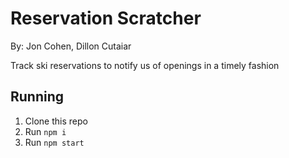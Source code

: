 # Reservation Scratcher

By: Jon Cohen, Dillon Cutaiar

Track ski reservations to notify us of openings in a timely fashion

## Running

1. Clone this repo
2. Run `npm i`
3. Run `npm start`
